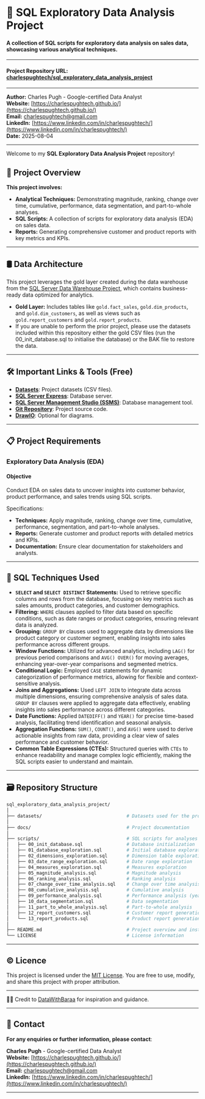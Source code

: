 # 🔎 SQL Exploratory Data Analysis Project
#### A collection of SQL scripts for exploratory data analysis on sales data, showcasing various analytical techniques.

---

#### Project Repository URL: [charlespughtech/sql_exploratory_data_analysis_project](https://github.com/charlespughtech/sql_exploratory_data_analysis_project)

---

**Author:** Charles Pugh - Google-certified Data Analyst  
**Website:** [https://charlespughtech.github.io/](https://charlespughtech.github.io/)  
**Email:** [charlespughtech@gmail.com](mailto:charlespughtech@gmail.com)  
**LinkedIn:** [https://www.linkedin.com/in/charlespughtech/](https://www.linkedin.com/in/charlespughtech/)  
**Date:** 2025-08-04

---

Welcome to my **SQL Exploratory Data Analysis Project** repository!

## 📖 Project Overview

**This project involves:**
- **Analytical Techniques:** Demonstrating magnitude, ranking, change over time, cumulative, performance, data segmentation, and part-to-whole analyses.
- **SQL Scripts:** A collection of scripts for exploratory data analysis (EDA) on sales data.
- **Reports:** Generating comprehensive customer and product reports with key metrics and KPIs.

---

## 🛢 Data Architecture

This project leverages the gold layer created during the data warehouse from the [SQL Server Data Warehouse Project](https://github.com/charlespughtech/sql-data-warehouse-project), which contains business-ready data optimized for analytics.
- **Gold Layer:** Includes tables like `gold.fact_sales`, `gold.dim_products`, and `gold.dim_customers`, as well as views such as `gold.report_customers` and `gold.report_products`.
- If you are unable to perform the prior project, please use the datasets included within this repository either the gold CSV files (run the 00_init_database.sql to initialise the database) or the BAK file to restore the data.

---

## 🛠️ Important Links & Tools (Free)

- [**Datasets**](https://github.com/charlespughtech/sql_exploratory_data_analysis_project/tree/main/datasets): Project datasets (CSV files).
- [**SQL Server Express**](https://www.microsoft.com/en-us/sql-server/sql-server-downloads): Database server.
- [**SQL Server Management Studio (SSMS)**](https://learn.microsoft.com/en-us/ssms/install/install?view=sql-server-ver16): Database management tool.
- [**Git Repository**](https://github.com/charlespughtech/sql_exploratory_data_analysis_project): Project source code.
- [**DrawIO**](https://www.drawio.com/): Optional for diagrams.

---

## 📋 Project Requirements

### Exploratory Data Analysis (EDA)
#### Objective
Conduct EDA on sales data to uncover insights into customer behavior, product performance, and sales trends using SQL scripts.

Specifications:
- **Techniques:** Apply magnitude, ranking, change over time, cumulative, performance, segmentation, and part-to-whole analyses.
- **Reports:** Generate customer and product reports with detailed metrics and KPIs.
- **Documentation:** Ensure clear documentation for stakeholders and analysts.

---


## 🔎 SQL Techniques Used
- **`SELECT` and  `SELECT DISTINCT` Statements:** Used to retrieve specific columns and rows from the database, focusing on key metrics such as sales amounts, product categories, and customer demographics.
- **Filtering:** `WHERE` clauses applied to filter data based on specific conditions, such as date ranges or product categories, ensuring relevant data is analyzed.
- **Grouping:** `GROUP BY` clauses used to aggregate data by dimensions like product category or customer segment, enabling insights into sales performance across different groups.
- **Window Functions:** Utilized for advanced analytics, including `LAG()` for previous period comparisons and `AVG() OVER()` for moving averages, enhancing year-over-year comparisons and segmented metrics.
- **Conditional Logic:** Employed `CASE` statements for dynamic categorization of performance metrics, allowing for flexible and context-sensitive analysis.
- **Joins and Aggregations:** Used `LEFT JOIN` to integrate data across multiple dimensions, ensuring comprehensive analysis of sales data. `GROUP BY` clauses were applied to aggregate data effectively, enabling insights into sales performance across different categories.
- **Date Functions:** Applied `DATEDIFF()` and `YEAR()` for precise time-based analysis, facilitating trend identification and seasonal analysis.
- **Aggregation Functions:** `SUM()`, `COUNT()`, and `AVG()` were used to derive actionable insights from raw data, providing a clear view of sales performance and customer behavior.
- **Common Table Expressions (CTEs):** Structured queries with `CTEs` to enhance readability and manage complex logic efficiently, making the SQL scripts easier to understand and maintain.

---

## 🗃️ Repository Structure

```bash
sql_exploratory_data_analysis_project/
│
├── datasets/                               # Datasets used for the project (CSV files and a BAK file that can be used tio restore the database)
│
├── docs/                                   # Project documentation
│
├── scripts/                                # SQL scripts for analyses and reports
│   ├── 00_init_database.sql                # Database initialization
│   ├── 01_database_exploration.sql         # Initial database exploration
│   ├── 02_dimensions_exploration.sql       # Dimension table exploration
│   ├── 03_date_range_exploration.sql       # Date range exploration
│   ├── 04_measures_exploration.sql         # Measures exploration
│   ├── 05_magnitude_analysis.sql           # Magnitude analysis
│   ├── 06_ranking_analysis.sql             # Ranking analysis
│   ├── 07_change_over_time_analysis.sql    # Change over time analysis
│   ├── 08_cumulative_analysis.sql          # Cumulative analysis
│   ├── 09_performance_analysis.sql         # Performance analysis (year-over-year)
│   ├── 10_data_segmentation.sql            # Data segmentation
│   ├── 11_part_to_whole_analysis.sql       # Part-to-whole analysis
│   ├── 12_report_customers.sql             # Customer report generation
│   └── 13_report_products.sql              # Product report generation
│
├── README.md                               # Project overview and instructions
└── LICENSE                                 # License information
```

---

## © Licence

This project is licensed under the [MIT License](https://github.com/charlespughtech/sql_exploratory_data_analysis_project/blob/main/LICENSE). You are free to use, modify, and share this project with proper attribution.

---

🤝🏻 Credit to [DataWithBaraa](https://github.com/DataWithBaraa) for inspiration and guidance.

---

## 📩 Contact

**For any enquiries or further information, please contact**:

**Charles Pugh** - Google-certified Data Analyst  
**Website:** [https://charlespughtech.github.io/](https://charlespughtech.github.io/)  
**Email:** [charlespughtech@gmail.com](mailto:charlespughtech@gmail.com)  
**LinkedIn:** [https://www.linkedin.com/in/charlespughtech/](https://www.linkedin.com/in/charlespughtech/)

---
